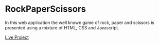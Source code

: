# RockPaperScissors

In this web application the well known game of rock, paper and scissors is presented using a mixture of HTML, CSS and Javascript.

[Live Project](https://vvasilopoulos0.github.io/RockPaperScissors/)
